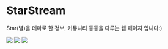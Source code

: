 # StarStream
Star(별)을 테마로 한 정보, 커뮤니티 등등을 다루는 웹 페이지 입니다:)


<img src="https://img.shields.io/badge/Next.js-000000?style=for-the-badge&logo=Next.js&logoColor=white">
<img src="https://img.shields.io/badge/Node.js-339933?style=for-the-badge&logo=Node.js&logoColor=white">
<img src="https://img.shields.io/badge/ApolloGraphQL-311C87?style=for-the-badge&logo=ApolloGraphQL&logoColor=white">
